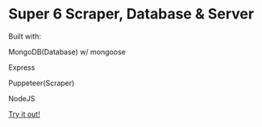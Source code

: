 # Super 6 Scraper, Database & Server 

Built with:

MongoDB(Database) w/ mongoose

Express

Puppeteer(Scraper)

NodeJS

[Try it out!](https://super6.onrender.com)
